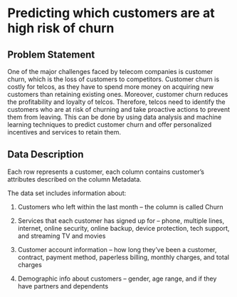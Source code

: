 # Predicting which customers are at high risk of churn

## Problem Statement

One of the major challenges faced by telecom companies is customer churn, which is the loss of customers to competitors. Customer churn is costly for telcos, as they have to spend more money on acquiring new customers than retaining existing ones. Moreover, customer churn reduces the profitability and loyalty of telcos. Therefore, telcos need to identify the customers who are at risk of churning and take proactive actions to prevent them from leaving. This can be done by using data analysis and machine learning techniques to predict customer churn and offer personalized incentives and services to retain them.


## Data Description

Each row represents a customer, each column contains customer’s attributes described on the column Metadata.

The data set includes information about:

1) Customers who left within the last month – the column is called Churn
    
2) Services that each customer has signed up for – phone, multiple lines, internet, online security, online backup, device protection, tech support, and streaming TV and movies
    
3) Customer account information – how long they’ve been a customer, contract, payment method, paperless billing, monthly charges, and total charges
    
4) Demographic info about customers – gender, age range, and if they have partners and dependents
